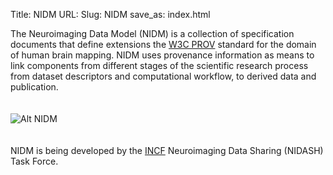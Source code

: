 Title: NIDM
URL:
Slug: NIDM
save_as: index.html

The Neuroimaging Data Model (NIDM) is a collection of specification documents that define extensions the [W3C PROV](http://www.w3.org/TR/prov-primer/) standard for the domain of human brain mapping. NIDM uses provenance information as means to link components from different stages of the scientific research process from dataset descriptors and computational workflow, to derived data and publication.
</br>
</br>
</br>
![Alt NIDM](specs/img/nidm-layer-cake.png "NIDM Layer Cake")
</br>
</br>
</br>
NIDM is being developed by the [INCF](http://www.incf.org) Neuroimaging Data Sharing (NIDASH) Task Force.
